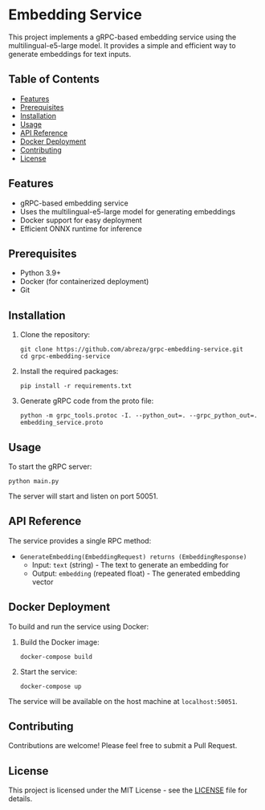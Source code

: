 # Embedding Service

This project implements a gRPC-based embedding service using the multilingual-e5-large model. It provides a simple and efficient way to generate embeddings for text inputs.

## Table of Contents

- [Features](#features)
- [Prerequisites](#prerequisites)
- [Installation](#installation)
- [Usage](#usage)
- [API Reference](#api-reference)
- [Docker Deployment](#docker-deployment)
- [Contributing](#contributing)
- [License](#license)

## Features

- gRPC-based embedding service
- Uses the multilingual-e5-large model for generating embeddings
- Docker support for easy deployment
- Efficient ONNX runtime for inference

## Prerequisites

- Python 3.9+
- Docker (for containerized deployment)
- Git

## Installation

1. Clone the repository:
   ```
   git clone https://github.com/abreza/grpc-embedding-service.git
   cd grpc-embedding-service
   ```

2. Install the required packages:
   ```
   pip install -r requirements.txt
   ```

3. Generate gRPC code from the proto file:
   ```
   python -m grpc_tools.protoc -I. --python_out=. --grpc_python_out=. embedding_service.proto
   ```

## Usage

To start the gRPC server:

```
python main.py
```

The server will start and listen on port 50051.

## API Reference

The service provides a single RPC method:

- `GenerateEmbedding(EmbeddingRequest) returns (EmbeddingResponse)`
  - Input: `text` (string) - The text to generate an embedding for
  - Output: `embedding` (repeated float) - The generated embedding vector

## Docker Deployment

To build and run the service using Docker:

1. Build the Docker image:
   ```
   docker-compose build
   ```

2. Start the service:
   ```
   docker-compose up
   ```

The service will be available on the host machine at `localhost:50051`.

## Contributing

Contributions are welcome! Please feel free to submit a Pull Request.

## License

This project is licensed under the MIT License - see the [LICENSE](LICENSE) file for details.
